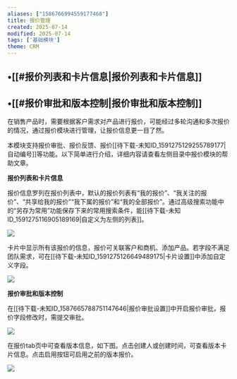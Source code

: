 ```yaml
---
aliases: ["1586766994559177468"]
title: 报价管理
created: 2025-07-14
modified: 2025-07-14
tags: ['基础模块']
theme: CRM
---
```


## •[[#报价列表和卡片信息|报价列表和卡片信息]]

## •[[#报价审批和版本控制|报价审批和版本控制]]

在销售产品时，需要根据客户需求对产品进行报价，可能经过多轮沟通和多次报价的情况，通过报价模块进行管理，让报价信息更一目了然。

本模块支持报价审批、报价反馈、报价[[待下载-未知ID_1591275129255789177|自动编号]]等功能。以下简单进行介绍，详细内容请查看左侧目录中报价模块的帮助文章。

**报价列表和卡片信息**

报价信息罗列在报价列表中，默认的报价列表有“我的报价”、“我关注的报价”、“共享给我的报价”“我下属的报价”和“我的全部报价”。通过高级搜索功能中的“另存为常用”功能保存下来的常用搜索条件，能[[待下载-未知ID_1591275116905189169|自定义为左侧的列表]]。

![](8c64a200cfc9306ba47a21fc14057ca8.jpg)

卡片中显示所有该报价的信息，报价可关联客户和商机、添加产品。若字段不满足团队需求，可在[[待下载-未知ID_1591275126649489175|卡片设置]]中添加自定义字段。

![](7e66a0c7fda74cf20ae75bff28b61218.jpg)

**报价审批和版本控制**

在[[待下载-未知ID_1587665788751147646|报价审批设置]]中开启报价审批，报价字段修改时，需提交审批。

![](ad43acec2d456b62000f147bbdbed55f.jpg)

在报价tab页中可查看版本信息，如下图。点击创建人或创建时间，可查看版本卡片信息。点击启用按钮可启用之前的版本报价。

![](4d41d577aee3bbc4a9d22bc433590740.jpg)